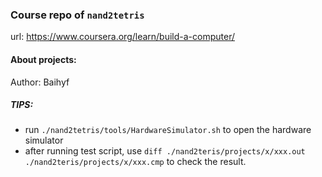 ### Course repo of `nand2tetris` 
url: https://www.coursera.org/learn/build-a-computer/

#### About projects:
Author: Baihyf

##### TIPS:
- run `./nand2tetris/tools/HardwareSimulator.sh` to open the hardware simulator
- after running test script, use `diff ./nand2teris/projects/x/xxx.out ./nand2teris/projects/x/xxx.cmp` to check the result.
